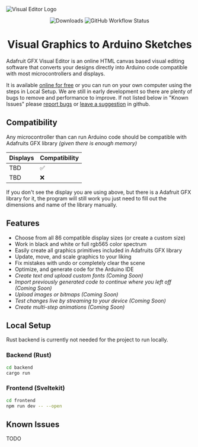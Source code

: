 ![Visual Editor Logo](https://i.imgur.com/VhjikA2.png)

<p align="center">
  <img src="https://img.shields.io/github/release/chartjs/Chart.js.svg?style=flat-square&maxAge=600" alt="Downloads">
    <img alt="GitHub Workflow Status" src="https://img.shields.io/github/actions/workflow/status/chartjs/Chart.js/ci.yml?branch=master&style=flat-square">
</p>

<h1 align="center">Visual Graphics to Arduino Sketches</h1>

Adafruit GFX Visual Editor is an online HTML canvas based visual editing software that converts your designs directly into Arduino code compatible with most microcontrollers and displays. 

It is available [online for free](https://pocket.montana.icu/auth/register) or you can run on your own computer using the steps in Local Setup. We are still in early development so there are plenty of bugs to remove and performance to improve. If not listed below in "Known Issues" please [report bugs](https://google.com) or [leave a suggestion](here) in github.

## Compatibility

Any microcontroller than can run Arduino code should be compatible with Adafruits GFX library _(given there is enough memory)_

| Displays  | Compatibility |
| ---- | ---- |
| TBD  | ✅  |
| TBD  | ❌  |

If you don't see the display you are using above, but there is a Adafruit GFX library for it, the program will still work you just need to fill out the dimensions and name of the library manually.

## Features

- Choose from all 86 compatible display sizes (or create a custom size)
- Work in black and white or full rgb565 color spectrum
- Easily create all graphics primitives included in Adafruits GFX library
- Update, move, and scale graphics to your liking
- Fix mistakes with undo or completely clear the scene
- Optimize, and generate code for the Arduino IDE
- _Create text and upload custom fonts (Coming Soon)_
- _Import previously generated code to continue where you left off (Coming Soon)_
- _Upload images or bitmaps (Coming Soon)_
- _Test changes live by streaming to your device (Coming Soon)_
- _Create multi-step animations (Coming Soon)_


## Local Setup

Rust backend is currently not needed for the project to run locally.

### Backend (Rust)

```bash
cd backend
cargo run 
```

### Frontend (Sveltekit)

```bash
cd frontend
npm run dev -- --open 
```
## Known Issues
TODO
